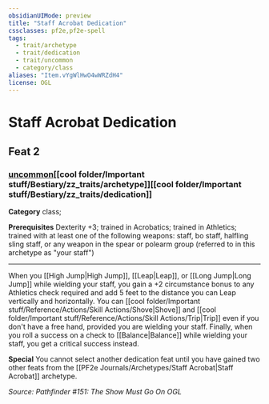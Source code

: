 ```yaml
---
obsidianUIMode: preview
title: "Staff Acrobat Dedication"
cssclasses: pf2e,pf2e-spell
tags:
  - trait/archetype
  - trait/dedication
  - trait/uncommon
  - category/class
aliases: "Item.vYgWlHwO4wWRZdH4"
license: OGL
---
```

# Staff Acrobat Dedication
## Feat 2
### [uncommon](cool%20folder/Important%20stuff/Bestiary/zz_traits/uncommon.md "Uncommon Rarity Trait")[[cool folder/Important stuff/Bestiary/zz_traits/archetype]][[cool folder/Important stuff/Bestiary/zz_traits/dedication]]

**Category** class; 



**Prerequisites** Dexterity +3; trained in Acrobatics; trained in Athletics; trained with at least one of the following weapons: staff, bo staff, halfling sling staff, or any weapon in the spear or polearm group (referred to in this archetype as "your staff")
* * *
When you [[High Jump|High Jump]], [[Leap|Leap]], or [[Long Jump|Long Jump]] while wielding your staff, you gain a +2 circumstance bonus to any Athletics check required and add 5 feet to the distance you can Leap vertically and horizontally. You can [[cool folder/Important stuff/Reference/Actions/Skill Actions/Shove|Shove]] and [[cool folder/Important stuff/Reference/Actions/Skill Actions/Trip|Trip]] even if you don't have a free hand, provided you are wielding your staff. Finally, when you roll a success on a check to [[Balance|Balance]] while wielding your staff, you get a critical success instead.

**Special** You cannot select another dedication feat until you have gained two other feats from the [[PF2e Journals/Archetypes/Staff Acrobat|Staff Acrobat]] archetype.

*Source: Pathfinder #151: The Show Must Go On*
*OGL*